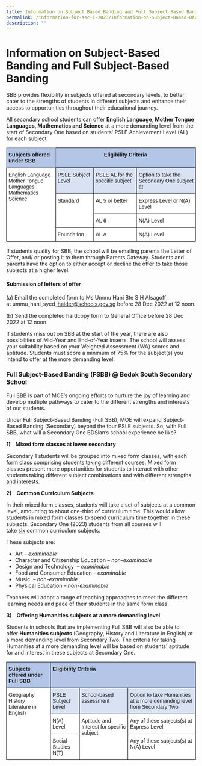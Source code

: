 ```yaml
---
title: Information on Subject Based Banding and Full Subject Based Banding
permalink: /information-for-sec-1-2023/Information-on-Subject-Based-Banding-and-Full-Subject-Based-Banding/
description: ""
---
```

Information on Subject-Based Banding and Full Subject-Based Banding
===================================================================

SBB provides flexibility in subjects offered at secondary levels, to better cater to the strengths of students in different subjects and enhance their access to opportunities throughout their educational journey.

All secondary school students can offer <b>English Language, Mother Tongue Languages, Mathematics and Science</b> at a more demanding level from the start of Secondary One based on students' PSLE Achievement Level (AL) for each subject.


<style type="text/css">
.tg  {border-collapse:collapse;border-spacing:0;}
.tg td{border-color:black;border-style:solid;border-width:1px;font-family:Arial, sans-serif;font-size:14px;
  overflow:hidden;padding:10px 5px;word-break:normal;}
.tg th{border-color:black;border-style:solid;border-width:1px;font-family:Arial, sans-serif;font-size:14px;
  font-weight:normal;overflow:hidden;padding:10px 5px;word-break:normal;}
.tg .tg-ba4e{background-color:#B4C6E7;font-weight:bold;text-align:center;vertical-align:top}
.tg .tg-gm9x{background-color:#D9E2F3;text-align:left;vertical-align:top}
.tg .tg-onbb{background-color:#B4C6E7;border-color:inherit;font-weight:bold;text-align:left;vertical-align:top}
.tg .tg-ktyi{background-color:#FFF;text-align:left;vertical-align:top}
</style>
<table class="tg">
<thead>
  <tr>
    <th class="tg-onbb">Subjects offered under SBB</th>
    <th class="tg-ba4e" colspan="3">Eligibility Criteria</th>
  </tr>
</thead>
<tbody>
  <tr>
    <td class="tg-ktyi" rowspan="4">English Language<br>Mother Tongue Languages<br>Mathematics<br>Science</td>
    <td class="tg-gm9x">PSLE Subject Level</td>
    <td class="tg-gm9x">PSLE AL for the specific subject</td>
    <td class="tg-gm9x">Option to take the Secondary One subject at</td>
  </tr>
  <tr>
    <td class="tg-ktyi" rowspan="2">Standard</td>
    <td class="tg-ktyi">AL 5 or better</td>
    <td class="tg-ktyi">Express Level or N(A) Level</td>
  </tr>
  <tr>
    <td class="tg-ktyi">AL 6</td>
    <td class="tg-ktyi">N(A) Level</td>
  </tr>
  <tr>
    <td class="tg-ktyi">Foundation</td>
    <td class="tg-ktyi">AL A</td>
    <td class="tg-ktyi">N(A) Level</td>
  </tr>
</tbody>
</table>


If students qualify for SBB, the school will be emailing parents the Letter of Offer, and/ or posting it to them through Parents Gateway. Students and parents have the option to either accept or decline the offer to take those subjects at a higher level.  

#### **Submission of letters of offer**

(a) Email the completed form to Ms Ummu Hani Bte S H Alsagoff at ummu\_hani\_syed\_haider@schools.gov.sg before 28 Dec 2022 at 12 noon. 

(b) Send the completed hardcopy form to General Office before 28 Dec 2022 at 12 noon.  

  

If students miss out on SBB at the start of the year, there are also possibilities of Mid-Year and End-of-Year inserts. The school will assess your suitability based on your Weighted Assessment (WA) scores and aptitude. Students must score a minimum of 75% for the subject(s) you intend to offer at the more demanding level.


### Full Subject-Based Banding (FSBB) @ Bedok South Secondary School


Full SBB is part of MOE’s ongoing efforts to nurture the joy of learning and develop multiple pathways to cater to the different strengths and interests of our students.

Under Full Subject-Based Banding (Full SBB), MOE will expand Subject-Based Banding (Secondary) beyond the four PSLE subjects. So, with Full SBB, what will a Secondary One BDSian’s school experience be like?  

<b>1)    Mixed form classes at lower secondary</b>

Secondary 1 students will be grouped into mixed form classes, with each form class comprising students taking different courses. Mixed form classes present more opportunities for students to interact with other students taking different subject combinations and with different strengths and interests.

<b>2)    Common Curriculum Subjects</b>

In their mixed form classes, students will take a set of subjects at a common level, amounting to about one-third of curriculum time. This would allow students in mixed form classes to spend curriculum time together in these subjects. Secondary One (2023) students from all courses will take <u>six</u> common curriculum subjects.

These subjects are:

*   Art <i>– examinable</i>
*   Character and Citizenship Education <i>– non-examinable</i>
*   Design and Technology  <i>– examinable</i>
*   Food and Consumer Education <i>– examinable</i>
*   Music  <i>– non-examinable</i>
*   Physical Education <i>– non-examinable</i>

Teachers will adopt a range of teaching approaches to meet the different learning needs and pace of their students in the same form class.

<b>3)    Offering Humanities subjects at a more demanding level</b>

Students in schools that are implementing Full SBB will also be able to offer <b>Humanities subjects</b> (Geography, History and Literature in English) at a more demanding level from Secondary Two. The criteria for taking Humanities at a more demanding level will be based on students' aptitude for and interest in these subjects at Secondary One.

<style type="text/css">
.tg  {border-collapse:collapse;border-spacing:0;}
.tg td{border-color:black;border-style:solid;border-width:1px;font-family:Arial, sans-serif;font-size:14px;
  overflow:hidden;padding:10px 5px;word-break:normal;}
.tg th{border-color:black;border-style:solid;border-width:1px;font-family:Arial, sans-serif;font-size:14px;
  font-weight:normal;overflow:hidden;padding:10px 5px;word-break:normal;}
.tg .tg-gm9x{background-color:#D9E2F3;text-align:left;vertical-align:top}
.tg .tg-vp9w{background-color:#B4C6E7;font-weight:bold;text-align:left;vertical-align:top}
.tg .tg-ktyi{background-color:#FFF;text-align:left;vertical-align:top}
</style>
<table class="tg">
<thead>
  <tr>
    <th class="tg-vp9w">Subjects offered under Full SBB</th>
    <th class="tg-vp9w" colspan="3">Eligibility Criteria</th>
  </tr>
</thead>
<tbody>
  <tr>
    <td class="tg-ktyi" rowspan="3">Geography<br>History<br>Literature in English</td>
    <td class="tg-gm9x">PSLE Subject Level</td>
    <td class="tg-gm9x">School-based assessment</td>
    <td class="tg-gm9x">Option to take Humanities at a more demanding level from Secondary Two</td>
  </tr>
  <tr>
    <td class="tg-ktyi">N(A) Level</td>
    <td class="tg-ktyi" rowspan="2">Aptitude and Interest for specific subject</td>
    <td class="tg-ktyi">Any of these subjects(s) at Express Level</td>
  </tr>
  <tr>
    <td class="tg-ktyi">Social Studies N(T)</td>
    <td class="tg-ktyi">Any of these subjects(s) at N(A) Level</td>
  </tr>
</tbody>
</table>